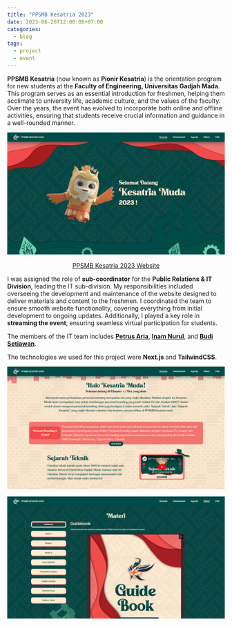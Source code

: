 ```yaml
---
title: "PPSMB Kesatria 2023"
date: 2023-06-26T12:00:00+07:00
categories:
  - blog
tags:
  - project
  - event
---
```

**PPSMB Kesatria** (now known as **Pionir Kesatria**) is the orientation program for new students at the **Faculty of Engineering, Universitas Gadjah Mada**. This program serves as an essential introduction for freshmen, helping them acclimate to university life, academic culture, and the values of the faculty. Over the years, the event has evolved to incorporate both online and offline activities, ensuring that students receive crucial information and guidance in a well-rounded manner.

![PPSMB Kesatria 2023 Website](/assets/images/Kesatria1.jpg)

<p align="center">
  <a href="https://ppsmb-ft.vercel.app">PPSMB Kesatria 2023 Website</a>
</p>

I was assigned the role of **sub-coordinator** for the **Public Relations & IT Division**, leading the IT sub-division. My responsibilities included overseeing the development and maintenance of the website designed to deliver materials and content to the freshmen. I coordinated the team to ensure smooth website functionality, covering everything from initial development to ongoing updates. Additionally, I played a key role in **streaming the event**, ensuring seamless virtual participation for students.

The members of the IT team includes **[Petrus Aria](https://github.com/PetrusAriaa)**, **[Inam Nurul](https://github.com/inamnurulf)**, and **[Budi Setiawan](https://github.com/itproject-2k22)**.

The technologies we used for this project were **Next.js** and **TailwindCSS**.

![PPSMB Kesatria 2023 Website](/assets/images/Kesatria3.png)

![PPSMB Kesatria 2023 Website](/assets/images/Kesatria2.jpg)


